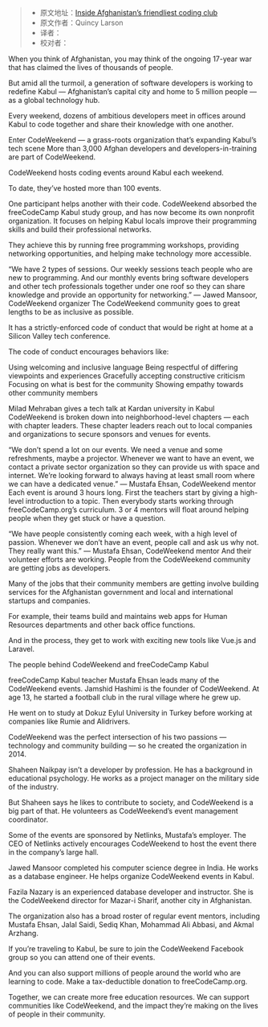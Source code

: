 > * 原文地址：[Inside Afghanistan’s friendliest coding club](https://www.freecodecamp.org/news/inside-afghanistans-friendliest-coding-club-d553719579e/)
> * 原文作者：Quincy Larson
> * 译者：
> * 校对者：

When you think of Afghanistan, you may think of the ongoing 17-year war that has claimed the lives of thousands of people.

But amid all the turmoil, a generation of software developers is working to redefine Kabul — Afghanistan’s capital city and home to 5 million people — as a global technology hub.

Every weekend, dozens of ambitious developers meet in offices around Kabul to code together and share their knowledge with one another.

Enter CodeWeekend — a grass-roots organization that’s expanding Kabul’s tech scene
More than 3,000 Afghan developers and developers-in-training are part of CodeWeekend.

CodeWeekend hosts coding events around Kabul each weekend.

To date, they’ve hosted more than 100 events.


One participant helps another with their code.
CodeWeekend absorbed the freeCodeCamp Kabul study group, and has now become its own nonprofit organization. It focuses on helping Kabul locals improve their programming skills and build their professional networks.

They achieve this by running free programming workshops, providing networking opportunities, and helping make technology more accessible.

“We have 2 types of sessions. Our weekly sessions teach people who are new to programming. And our monthly events bring software developers and other tech professionals together under one roof so they can share knowledge and provide an opportunity for networking.” — Jawed Mansoor, CodeWeekend organizer
The CodeWeekend community goes to great lengths to be as inclusive as possible.

It has a strictly-enforced code of conduct that would be right at home at a Silicon Valley tech conference.

The code of conduct encourages behaviors like:

Using welcoming and inclusive language
Being respectful of differing viewpoints and experiences
Gracefully accepting constructive criticism
Focusing on what is best for the community
Showing empathy towards other community members

Milad Mehraban gives a tech talk at Kardan university in Kabul
CodeWeekend is broken down into neighborhood-level chapters — each with chapter leaders. These chapter leaders reach out to local companies and organizations to secure sponsors and venues for events.

“We don’t spend a lot on our events. We need a venue and some refreshments, maybe a projector. Whenever we want to have an event, we contact a private sector organization so they can provide us with space and internet. We’re looking forward to always having at least small room where we can have a dedicated venue.” — Mustafa Ehsan, CodeWeekend mentor
Each event is around 3 hours long. First the teachers start by giving a high-level introduction to a topic. Then everybody starts working through freeCodeCamp.org’s curriculum. 3 or 4 mentors will float around helping people when they get stuck or have a question.

“We have people consistently coming each week, with a high level of passion. Whenever we don’t have an event, people call and ask us why not. They really want this.” — Mustafa Ehsan, CodeWeekend mentor
And their volunteer efforts are working. People from the CodeWeekend community are getting jobs as developers.

Many of the jobs that their community members are getting involve building services for the Afghanistan government and local and international startups and companies.

For example, their teams build and maintains web apps for Human Resources departments and other back office functions.

And in the process, they get to work with exciting new tools like Vue.js and Laravel.

The people behind CodeWeekend and freeCodeCamp Kabul

freeCodeCamp Kabul teacher Mustafa Ehsan leads many of the CodeWeekend events.
Jamshid Hashimi is the founder of CodeWeekend. At age 13, he started a football club in the rural village where he grew up.

He went on to study at Dokuz Eylul University in Turkey before working at companies like Rumie and Alidrivers.

CodeWeekend was the perfect intersection of his two passions — technology and community building — so he created the organization in 2014.

Shaheen Naikpay isn’t a developer by profession. He has a background in educational psychology. He works as a project manager on the military side of the industry.

But Shaheen says he likes to contribute to society, and CodeWeekend is a big part of that. He volunteers as CodeWeekend’s event management coordinator.

Some of the events are sponsored by Netlinks, Mustafa’s employer. The CEO of Netlinks actively encourages CodeWeekend to host the event there in the company’s large hall.

Jawed Mansoor completed his computer science degree in India. He works as a database engineer. He helps organize CodeWeekend events in Kabul.

Fazila Nazary is an experienced database developer and instructor. She is the CodeWeekend director for Mazar-i Sharif, another city in Afghanistan.

The organization also has a broad roster of regular event mentors, including Mustafa Ehsan, Jalal Saidi, Sediq Khan, Mohammad Ali Abbasi, and Akmal Arzhang.


If you’re traveling to Kabul, be sure to join the CodeWeekend Facebook group so you can attend one of their events.

And you can also support millions of people around the world who are learning to code. Make a tax-deductible donation to freeCodeCamp.org.

Together, we can create more free education resources. We can support communities like CodeWeekend, and the impact they’re making on the lives of people in their community.
